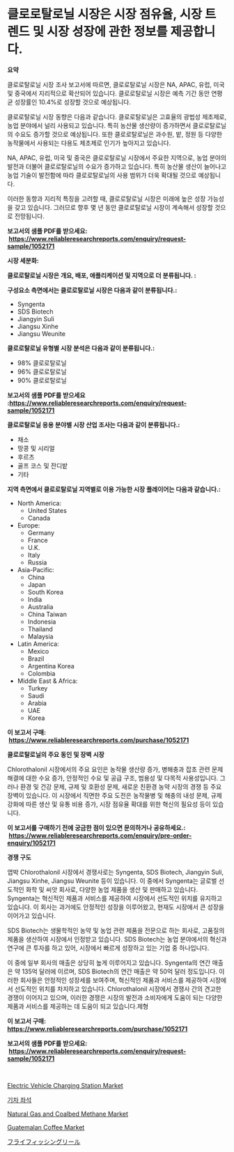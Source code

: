 <p><h1>클로로탈로닐 시장은 시장 점유율, 시장 트렌드 및 시장 성장에 관한 정보를 제공합니다.</h1></p><p><strong>요약</strong></p>
<p><p>클로로탈로닐 시장 조사 보고서에 따르면, 클로로탈로닐 시장은 NA, APAC, 유럽, 미국 및 중국에서 지리적으로 확산되어 있습니다. 클로로탈로닐 시장은 예측 기간 동안 연평균 성장률인 10.4%로 성장할 것으로 예상됩니다.</p><p>클로로탈로닐 시장 동향은 다음과 같습니다. 클로로탈로닐은 고효율의 광법성 제초제로, 농업 분야에서 널리 사용되고 있습니다. 특히 농산물 생산량이 증가하면서 클로로탈로닐의 수요도 증가할 것으로 예상됩니다. 또한 클로로탈로닐은 과수원, 밭, 정원 등 다양한 농작물에서 사용되는 다용도 제초제로 인기가 높아지고 있습니다.</p><p>NA, APAC, 유럽, 미국 및 중국은 클로로탈로닐 시장에서 주요한 지역으로, 농업 분야의 발전과 더불어 클로로탈로닐의 수요가 증가하고 있습니다. 특히 농산물 생산이 늘어나고 농업 기술이 발전함에 따라 클로로탈로닐의 사용 범위가 더욱 확대될 것으로 예상됩니다.</p><p>이러한 동향과 지리적 특징을 고려할 때, 클로로탈로닐 시장은 미래에 높은 성장 가능성을 갖고 있습니다. 그러므로 향후 몇 년 동안 클로로탈로닐 시장이 계속해서 성장할 것으로 전망됩니다.</p></p>
<p><strong>보고서의 샘플 PDF를 받으세요: &nbsp;<a href="https://www.reliableresearchreports.com/enquiry/request-sample/1052171">https://www.reliableresearchreports.com/enquiry/request-sample/1052171</a></strong></p>
<p><strong>시장 세분화:</strong></p>
<p><strong> 클로로탈로닐 시장은 개요, 배포, 애플리케이션 및 지역으로 더 분류됩니다. :</strong></p>
<p><strong>구성요소 측면에서는 클로로탈로닐 시장은 다음과 같이 분류됩니다.:</strong></p>
<p><ul><li>Syngenta</li><li>SDS Biotech</li><li>Jiangyin Suli</li><li>Jiangsu Xinhe</li><li>Jiangsu Weunite</li></ul></p>
<p><strong> 클로로탈로닐 유형별 시장 분석은 다음과 같이 분류됩니다.:</strong></p>
<p><ul><li>98% 클로로탈로닐</li><li>96% 클로로탈로닐</li><li>90% 클로로탈로닐</li></ul></p>
<p><strong>보고서의 샘플 PDF를 받으세요 :<a href="https://www.reliableresearchreports.com/enquiry/request-sample/1052171">https://www.reliableresearchreports.com/enquiry/request-sample/1052171</a></strong></p>
<p><strong> 클로로탈로닐 응용 분야별 시장 산업 조사는 다음과 같이 분류됩니다.:</strong></p>
<p><ul><li>채소</li><li>땅콩 및 시리얼</li><li>후르츠</li><li>골프 코스 및 잔디밭</li><li>기타</li></ul></p>
<p><strong>지역 측면에서 클로로탈로닐 지역별로 이용 가능한 시장 플레이어는 다음과 같습니다.:</strong></p>
<p><ul>
    <li>
        North America:
        <ul>
            <li>United States</li>
            <li>Canada</li>
        </ul>
    </li>
    <li>
        Europe:
        <ul>
            <li>Germany</li>
            <li>France</li>
            <li>U.K.</li>
            <li>Italy</li>
            <li>Russia</li>
        </ul>
    </li>
    <li>
        Asia-Pacific:
        <ul>
            <li>China</li>
            <li>Japan</li>
            <li>South Korea</li>
            <li>India</li>
            <li>Australia</li>
            <li>China Taiwan</li>
            <li>Indonesia</li>
            <li>Thailand</li>
            <li>Malaysia</li>
        </ul>
    </li>
    <li>
        Latin America:
        <ul>
            <li>Mexico</li>
            <li>Brazil</li>
            <li>Argentina Korea</li>
            <li>Colombia</li>
        </ul>
    </li>
    <li>
        Middle East & Africa:
        <ul>
            <li>Turkey</li>
            <li>Saudi</li>
            <li>Arabia</li>
            <li>UAE</li>
            <li>Korea</li>
        </ul>
    </li>
    </ul></p>
<p><strong>이 보고서 구매: &nbsp;<a href="https://www.reliableresearchreports.com/purchase/1052171">https://www.reliableresearchreports.com/purchase/1052171</a></strong></p>
<p><strong>클로로탈로닐의 주요 동인 및 장벽 시장</strong></p>
<p><p>Chlorothalonil 시장에서의 주요 요인은 농작물 생산량 증가, 병해충과 잡초 관련 문제 해결에 대한 수요 증가, 안정적인 수요 및 공급 구조, 범용성 및 다목적 사용성입니다. 그러나 환경 및 건강 문제, 규제 및 호환성 문제, 새로운 친환경 농약 시장의 경쟁 등 주요 장벽이 있습니다. 이 시장에서 직면한 주요 도전은 농작물병 및 해충의 내성 문제, 규제 강화에 따른 생산 및 유통 비용 증가, 시장 점유율 확대를 위한 혁신의 필요성 등이 있습니다.</p></p>
<p><strong>이 보고서를 구매하기 전에 궁금한 점이 있으면 문의하거나 공유하세요.: &nbsp;<a href="https://www.reliableresearchreports.com/enquiry/pre-order-enquiry/1052171">https://www.reliableresearchreports.com/enquiry/pre-order-enquiry/1052171</a></strong></p>
<p><strong>경쟁 구도</strong></p>
<p><p>엽박 Chlorothalonil 시장에서 경쟁사로는 Syngenta, SDS Biotech, Jiangyin Suli, Jiangsu Xinhe, Jiangsu Weunite 등이 있습니다. 이 중에서 Syngenta는 글로벌 선도적인 화학 및 씨앗 회사로, 다양한 농업 제품을 생산 및 판매하고 있습니다. Syngenta는 혁신적인 제품과 서비스를 제공하여 시장에서 선도적인 위치를 유지하고 있습니다. 이 회사는 과거에도 안정적인 성장을 이루어왔고, 현재도 시장에서 큰 성장을 이어가고 있습니다.</p><p>SDS Biotech는 생물학적인 농약 및 농업 관련 제품을 전문으로 하는 회사로, 고품질의 제품을 생산하여 시장에서 인정받고 있습니다. SDS Biotech는 농업 분야에서의 혁신과 연구에 큰 투자를 하고 있어, 시장에서 빠르게 성장하고 있는 기업 중 하나입니다.</p><p>이 중에 일부 회사의 매출은 상당히 높게 이루어지고 있습니다. Syngenta의 연간 매출은 약 135억 달러에 이르며, SDS Biotech의 연간 매출은 약 50억 달러 정도입니다. 이러한 회사들은 안정적인 성장세를 보여주며, 혁신적인 제품과 서비스를 제공하여 시장에서 선도적인 위치를 차지하고 있습니다. Chlorothalonil 시장에서 경쟁사 간의 견고한 경쟁이 이어지고 있으며, 이러한 경쟁은 시장의 발전과 소비자에게 도움이 되는 다양한 제품과 서비스를 제공하는 데 도움이 되고 있습니다.제형</p></p>
<p><strong>이 보고서 구매: &nbsp; <a href="https://www.reliableresearchreports.com/purchase/1052171">https://www.reliableresearchreports.com/purchase/1052171</a></strong></p>
<p><strong>보고서의 샘플 PDF를 받으세요: &nbsp;<a href="https://www.reliableresearchreports.com/enquiry/request-sample/1052171">https://www.reliableresearchreports.com/enquiry/request-sample/1052171</a></strong><strong></strong></p>
<p>&nbsp;</p>
<p><p><a href="https://github.com/derrinmiltonellis35gcl/Market-Research-Report-List-1/blob/main/electric-vehicle-charging-station-market.md">Electric Vehicle Charging Station Market</a></p><p><a href="https://github.com/bunxhcci35271755/Market-Research-Report-List-1/blob/main/4841628188062.md">기차 좌석</a></p><p><a href="https://summer-dogwood-3e9.notion.site/Natural-Gas-and-Coalbed-Methane-Market-Size-and-Examines-its-Market-Scope-with-a-Primary-Focus-on--2cda2733f78a49898fcdd262823df944">Natural Gas and Coalbed Methane Market</a></p><p><a href="https://issuu.com/reportprime-2/docs/guatemalan-coffee-market-size-2030.pptx">Guatemalan Coffee Market</a></p><p><a href="https://github.com/hwbcz413288296/Market-Research-Report-List-1/blob/main/1908153188128.md">フライフィッシングリール</a></p></p>